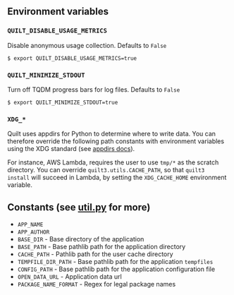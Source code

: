 ## Environment variables
### `QUILT_DISABLE_USAGE_METRICS`
Disable anonymous usage collection. Defaults to `False`
```
$ export QUILT_DISABLE_USAGE_METRICS=true
```
### `QUILT_MINIMIZE_STDOUT`
Turn off TQDM progress bars for log files. Defaults to `False`
```
$ export QUILT_MINIMIZE_STDOUT=true
```

### `XDG_*`
Quilt uses appdirs for Python to determine where to write data. You can therefore
override the following path constants with environment variables using the XDG
standard (see [appdirs docs](https://pypi.org/project/appdirs/)).

For instance, AWS Lambda, requires the user to use `tmp/*` as the scratch
directory. You can override `quilt3.utils.CACHE_PATH`, so that `quilt3 install` will succeed
in Lambda, by setting the `XDG_CACHE_HOME` environment variable.


## Constants (see [util.py](https://github.com/quiltdata/quilt/blob/master/api/python/quilt3/util.py) for more)

- `APP_NAME`
- `APP_AUTHOR`
- `BASE_DIR` - Base directory of the application
- `BASE_PATH` - Base pathlib path for the application directory
- `CACHE_PATH` - Pathlib path for the user cache directory
- `TEMPFILE_DIR_PATH` - Base pathlib path for the application `tempfiles`
- `CONFIG_PATH` - Base pathlib path for the application configuration file
- `OPEN_DATA_URL` - Application data url
- `PACKAGE_NAME_FORMAT` - Regex for legal package names
